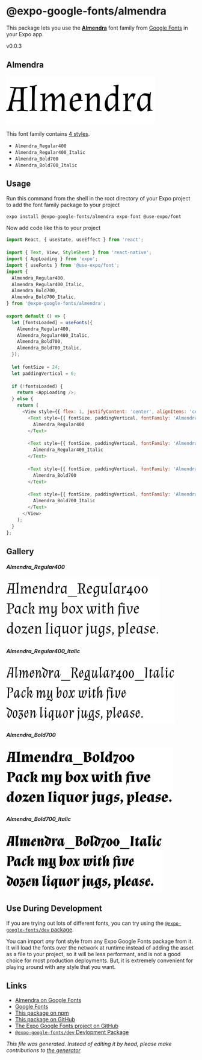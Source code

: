 # @expo-google-fonts/almendra

This package lets you use the [**Almendra**](https://fonts.google.com/specimen/Almendra) font family from [Google Fonts](https://fonts.google.com/) in your Expo app.

v0.0.3

## Almendra

![Almendra](./font-family.png)

This font family contains [4 styles](#gallery).

- `Almendra_Regular400`
- `Almendra_Regular400_Italic`
- `Almendra_Bold700`
- `Almendra_Bold700_Italic`

## Usage

Run this command from the shell in the root directory of your Expo project to add the font family package to your project
```sh
expo install @expo-google-fonts/almendra expo-font @use-expo/font
```

Now add code like this to your project
```js
import React, { useState, useEffect } from 'react';

import { Text, View, StyleSheet } from 'react-native';
import { AppLoading } from 'expo';
import { useFonts } from '@use-expo/font';
import {
  Almendra_Regular400,
  Almendra_Regular400_Italic,
  Almendra_Bold700,
  Almendra_Bold700_Italic,
} from '@expo-google-fonts/almendra';

export default () => {
  let [fontsLoaded] = useFonts({
    Almendra_Regular400,
    Almendra_Regular400_Italic,
    Almendra_Bold700,
    Almendra_Bold700_Italic,
  });

  let fontSize = 24;
  let paddingVertical = 6;

  if (!fontsLoaded) {
    return <AppLoading />;
  } else {
    return (
      <View style={{ flex: 1, justifyContent: 'center', alignItems: 'center' }}>
        <Text style={{ fontSize, paddingVertical, fontFamily: 'Almendra_Regular400' }}>
          Almendra_Regular400
        </Text>

        <Text style={{ fontSize, paddingVertical, fontFamily: 'Almendra_Regular400_Italic' }}>
          Almendra_Regular400_Italic
        </Text>

        <Text style={{ fontSize, paddingVertical, fontFamily: 'Almendra_Bold700' }}>
          Almendra_Bold700
        </Text>

        <Text style={{ fontSize, paddingVertical, fontFamily: 'Almendra_Bold700_Italic' }}>
          Almendra_Bold700_Italic
        </Text>
      </View>
    );
  }
};

```

## Gallery

##### Almendra_Regular400
![Almendra_Regular400](./08fa6c15ee1bba267ec0f0f30bd11a5be545d922ebd057f450a702f87aa9aaa8.ttf.png)

##### Almendra_Regular400_Italic
![Almendra_Regular400_Italic](./d40d53b865a76778b1362d4e74f6c6294fbde5ae31f24f0173d9401c3fabcddc.ttf.png)

##### Almendra_Bold700
![Almendra_Bold700](./b0792b18907bbbe9c24855a75a53fc8ac926ae12e181ec5bbc70fae19df05bfa.ttf.png)

##### Almendra_Bold700_Italic
![Almendra_Bold700_Italic](./eb34d628f80f6ab95c12f0ef6dd4138d2182b94042d615028af5353e58b9f1ee.ttf.png)


## Use During Development

If you are trying out lots of different fonts, you can try using the [`@expo-google-fonts/dev` package](https://www.npmjs.com/package/@expo-google-fonts/dev).

You can import *any* font style from any Expo Google Fonts package from it. It will load the fonts
over the network at runtime instead of adding the asset as a file to your project, so it will be 
less performant, and is not a good choice for most production deployments. But, it is extremely convenient
for playing around with any style that you want.

## Links

- [Almendra on Google Fonts](https://fonts.google.com/specimen/Almendra)
- [Google Fonts](https://fonts.google.com/)
- [This package on npm](https://www.npmjs.com/package/@expo-google-fonts/almendra)
- [This package on GitHub](https://github.com/expo/google-fonts/tree/master/font-packages/almendra)
- [The Expo Google Fonts project on GitHub](https://github.com/expo/google-fonts)
- [`@expo-google-fonts/dev` Devlopment Package](https://github.com/expo/google-fonts/tree/master/font-packages/dev)


*This file was generated. Instead of editing it by head, please make contributions to [the generator](https://github.com/expo/google-fonts/tree/master/packages/generator)*
